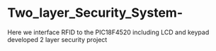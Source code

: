 # Two_layer_Security_System-
Here we interface RFID to the PIC18F4520 including LCD and keypad developed 2 layer security project
